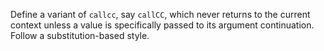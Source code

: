 <!-- Copyright (c) 2013-2016 K Team. All Rights Reserved. -->

Define a variant of `callcc`, say `callCC`, which never returns to the
current context unless a value is specifically passed to its argument
continuation.  Follow a substitution-based style.
